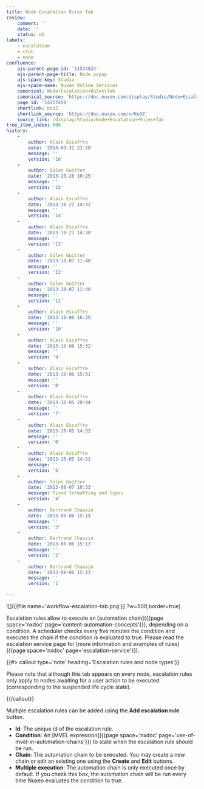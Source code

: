 ```yaml
---
title: Node Escalation Rules Tab
review:
    comment: ''
    date: ''
    status: ok
labels:
    - escalation
    - cron
    - node
confluence:
    ajs-parent-page-id: '11534824'
    ajs-parent-page-title: Node popup
    ajs-space-key: Studio
    ajs-space-name: Nuxeo Online Services
    canonical: Node+Escalation+Rules+Tab
    canonical_source: 'https://doc.nuxeo.com/display/Studio/Node+Escalation+Rules+Tab'
    page_id: '14257450'
    shortlink: Ko3Z
    shortlink_source: 'https://doc.nuxeo.com/x/Ko3Z'
    source_link: /display/Studio/Node+Escalation+Rules+Tab
tree_item_index: 600
history:
    -
        author: Alain Escaffre
        date: '2014-03-31 21:58'
        message: ''
        version: '16'
    -
        author: Solen Guitter
        date: '2013-10-28 10:25'
        message: ''
        version: '15'
    -
        author: Alain Escaffre
        date: '2013-10-27 14:42'
        message: ''
        version: '14'
    -
        author: Alain Escaffre
        date: '2013-10-27 14:38'
        message: ''
        version: '13'
    -
        author: Solen Guitter
        date: '2013-10-07 11:40'
        message: ''
        version: '12'
    -
        author: Solen Guitter
        date: '2013-10-07 11:40'
        message: ''
        version: '11'
    -
        author: Alain Escaffre
        date: '2013-10-06 16:25'
        message: ''
        version: '10'
    -
        author: Alain Escaffre
        date: '2013-10-06 15:32'
        message: ''
        version: '9'
    -
        author: Alain Escaffre
        date: '2013-10-06 15:31'
        message: ''
        version: '8'
    -
        author: Alain Escaffre
        date: '2013-10-05 20:44'
        message: ''
        version: '7'
    -
        author: Alain Escaffre
        date: '2013-10-05 14:52'
        message: ''
        version: '6'
    -
        author: Alain Escaffre
        date: '2013-10-05 14:51'
        message: ''
        version: '5'
    -
        author: Solen Guitter
        date: '2013-08-07 10:53'
        message: Fixed formatting and typos
        version: '4'
    -
        author: Bertrand Chauvin
        date: '2013-08-06 15:15'
        message: ''
        version: '3'
    -
        author: Bertrand Chauvin
        date: '2013-08-06 15:13'
        message: ''
        version: '2'
    -
        author: Bertrand Chauvin
        date: '2013-08-06 15:13'
        message: ''
        version: '1'

---
```

![]({{file name='workflow-escalation-tab.png'}} ?w=500,border=true)

Escalation rules allow to execute an [automation chain]({{page space='nxdoc' page='content-automation-concepts'}}), depending on a condition. A scheduler checks every five minutes the condition and executes the chain if the condition is evaluated to true. Please read the escalation service page for [more information and examples of rules]({{page space='nxdoc' page='escalation-service'}}).

{{#> callout type='note' heading='Escalation rules and node types'}}

Please note that although this tab appears on every node, escalation rules only apply to nodes awaiting for a user action to be executed (corresponding to the suspended life cycle state).

{{/callout}}

Multiple escalation rules can be added using the **Add escalation rule** button.

*   **Id**: The unique id of the escalation rule.
*   **Condition**: An [MVEL expression]({{page space='nxdoc' page='use-of-mvel-in-automation-chains'}}) to state when the escalation rule should be run.
*   **Chain**: The automation chain to be executed. You may create a new chain or edit an existing one using the **Create** and **Edit** buttons.
*   **Multiple execution**: The automation chain is only executed once by default. If you check this box, the automation chain will be run every time Nuxeo evaluates the condition to true.
